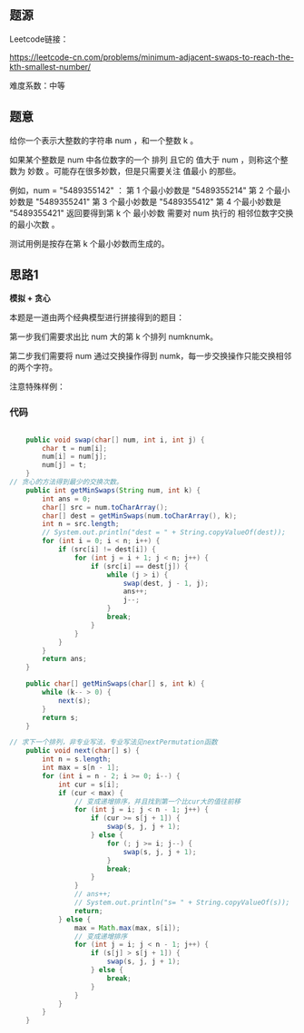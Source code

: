 

## 题源

Leetcode链接：

https://leetcode-cn.com/problems/minimum-adjacent-swaps-to-reach-the-kth-smallest-number/



难度系数：中等


## 题意

给你一个表示大整数的字符串 num ，和一个整数 k 。

如果某个整数是 num 中各位数字的一个 排列 且它的 值大于 num ，则称这个整数为 妙数 。可能存在很多妙数，但是只需要关注 值最小 的那些。

例如，num = "5489355142" ：
第 1 个最小妙数是 "5489355214"
第 2 个最小妙数是 "5489355241"
第 3 个最小妙数是 "5489355412"
第 4 个最小妙数是 "5489355421"
返回要得到第 k 个 最小妙数 需要对 num 执行的 相邻位数字交换的最小次数 。

测试用例是按存在第 k 个最小妙数而生成的。





## 思路1

**模拟 + 贪心**

本题是一道由两个经典模型进行拼接得到的题目：

第一步我们需要求出比 num 大的第 k 个排列 numknumk。 

第二步我们需要将 num 通过交换操作得到 numk，每一步交换操作只能交换相邻的两个字符。

注意特殊样例：



### 代码

```java

    public void swap(char[] num, int i, int j) {
        char t = num[i];
        num[i] = num[j];
        num[j] = t;
    }
// 贪心的方法得到最少的交换次数。
    public int getMinSwaps(String num, int k) {
        int ans = 0;
        char[] src = num.toCharArray();
        char[] dest = getMinSwaps(num.toCharArray(), k);
        int n = src.length;
        // System.out.println("dest = " + String.copyValueOf(dest));
        for (int i = 0; i < n; i++) {
            if (src[i] != dest[i]) {
                for (int j = i + 1; j < n; j++) {
                    if (src[i] == dest[j]) {
                        while (j > i) {
                            swap(dest, j - 1, j);
                            ans++;
                            j--;
                        }
                        break;
                    }
                }
            }
        }
        return ans;
    }

    public char[] getMinSwaps(char[] s, int k) {
        while (k-- > 0) {
            next(s);
        }
        return s;
    }

// 求下一个排列，非专业写法，专业写法见nextPermutation函数
    public void next(char[] s) {
        int n = s.length;
        int max = s[n - 1];
        for (int i = n - 2; i >= 0; i--) {
            int cur = s[i];
            if (cur < max) {
                // 变成递增排序，并且找到第一个比cur大的值往前移
                for (int j = i; j < n - 1; j++) {
                    if (cur >= s[j + 1]) {
                        swap(s, j, j + 1);
                    } else {
                        for (; j >= i; j--) {
                            swap(s, j, j + 1);
                        }
                        break;
                    }
                }
                // ans++;
                // System.out.println("s= " + String.copyValueOf(s));
                return;
            } else {
                max = Math.max(max, s[i]);
                // 变成递增排序
                for (int j = i; j < n - 1; j++) {
                    if (s[j] > s[j + 1]) {
                        swap(s, j, j + 1);
                    } else {
                        break;
                    }
                }
            }
        }
    }
```





